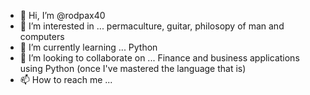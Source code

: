 - 👋 Hi, I’m @rodpax40
- 👀 I’m interested in ... permaculture, guitar, philosopy of man and computers
- 🌱 I’m currently learning ... Python
- 💞️ I’m looking to collaborate on ... Finance and business applications using Python (once I've mastered the language that is)
- 📫 How to reach me ...

<!---
rodpax40/rodpax40 is a ✨ special ✨ repository because its `README.md` (this file) appears on your GitHub profile.
You can click the Preview link to take a look at your changes.
--->
